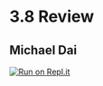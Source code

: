 # 3.8 Review
## Michael Dai
[![Run on Repl.it](https://repl.it/badge/github/michaeldai7/ICS4U)](https://repl.it/github/michaeldai7/ICS4U)
